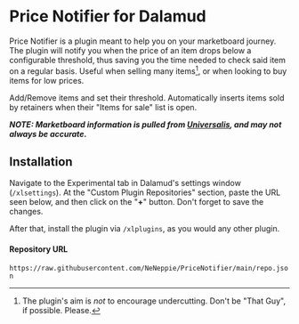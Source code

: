# Price Notifier for Dalamud

Price Notifier is a plugin meant to help you on your marketboard journey. The plugin will notify you when the price of an item drops below a configurable threshold, thus saving you the time needed to check said item on a regular basis. Useful when selling many items[^1], or when looking to buy items for low prices.

Add/Remove items and set their threshold. Automatically inserts items sold by retainers when their "Items for sale" list is open.

**_NOTE: Marketboard information is pulled from [Universalis](https://github.com/Universalis-FFXIV/Universalis), and may not always be accurate._**

[^1]: The plugin's aim is _not_ to encourage undercutting. Don't be "That Guy", if possible. Please.

## Installation

Navigate to the Experimental tab in Dalamud's settings window (`/xlsettings`). At the "Custom Plugin Repositories" section, paste the URL seen below, and then click on the "**+**" button. Don't forget to save the changes.

After that, install the plugin via `/xlplugins`, as you would any other plugin.

#### Repository URL

`https://raw.githubusercontent.com/NeNeppie/PriceNotifier/main/repo.json`
